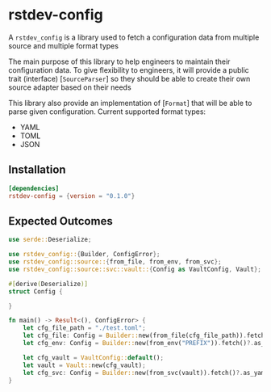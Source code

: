 # rstdev-config

A `rstdev_config` is a library used to fetch a configuration data
from multiple source and multiple format types

The main purpose of this library to help engineers to maintain their configuration
data. To give flexibility to engineers, it will provide a public trait (interface)
[`SourceParser`] so they should be able to create their own source adapter based on their needs

This library also provide an implementation of [`Format`] that will be able to parse given configuration.
Current supported format types:
- YAML
- TOML
- JSON

## Installation

```toml
[dependencies]
rstdev-config = {version = "0.1.0"}
```

## Expected Outcomes

```rust
use serde::Deserialize;

use rstdev_config::{Builder, ConfigError};
use rstdev_config::source::{from_file, from_env, from_svc};
use rstdev_config::source::svc::vault::{Config as VaultConfig, Vault};

#[derive(Deserialize)]
struct Config {

}

fn main() -> Result<(), ConfigError> {
    let cfg_file_path = "./test.toml";
    let cfg_file: Config = Builder::new(from_file(cfg_file_path)).fetch()?.as_toml()?;
    let cfg_env: Config = Builder::new(from_env("PREFIX")).fetch()?.as_env()?;

    let cfg_vault = VaultConfig::default();
    let vault = Vault::new(cfg_vault);
    let cfg_svc: Config = Builder::new(from_svc(vault)).fetch()?.as_yaml()?;
}
```